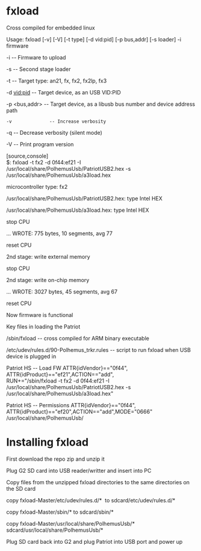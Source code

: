 # fxload

Cross compiled for embedded linux

Usage: fxload [-v] [-V] [-t type] [-d vid:pid] [-p bus,addr] [-s loader] -i firmware

  -i <path>       -- Firmware to upload
  
  -s <path>       -- Second stage loader
  
  -t <type>       -- Target type: an21, fx, fx2, fx2lp, fx3
  
  -d <vid:pid>    -- Target device, as an USB VID:PID
  
  -p <bus,addr>   -- Target device, as a libusb bus number and device address path
  
    -v              -- Increase verbosity

  -q              -- Decrease verbosity (silent mode)
  
  -V              -- Print program version
  
[source,console]  
$: fxload -t fx2 -d 0f44:ef21 -I /usr/local/share/PolhemusUsb/PatriotUSB2.hex -s /usr/local/share/PolhemusUsb/a3load.hex

microcontroller type: fx2

/usr/local/share/PolhemusUsb/PatriotUSB2.hex: type Intel HEX

/usr/local/share/PolhemusUsb/a3load.hex: type Intel HEX

stop CPU

... WROTE: 775 bytes, 10 segments, avg 77

reset CPU

2nd stage: write external memory

stop CPU

2nd stage: write on-chip memory

... WROTE: 3027 bytes, 45 segments, avg 67

reset CPU

Now firmware is functional

Key files in loading the Patriot 

/sbin/fxload -- cross compiled for ARM binary executable

 /etc/udev/rules.d/90-Polhemus_trkr.rules  -- script to run fxload when USB device is plugged in

 Patriot HS -- Load FW
ATTR{idVendor}=="0f44", ATTR{idProduct}=="ef21",ACTION=="add", \
RUN+="/sbin/fxload -t fx2 -d 0f44:ef21 -I /usr/local/share/PolhemusUsb/PatriotUSB2.hex -s /usr/local/share/PolhemusUsb/a3load.hex"

 Patriot HS -- Permissions
ATTR{idVendor}=="0f44", ATTR{idProduct}=="ef20",ACTION=="add",MODE="0666"
/usr/local/share/PolhemusUsb/   

# Installing fxload

First download the repo zip and unzip it

Plug G2 SD card into USB reader/writter and insert into PC

Copy files from the unzipped fxload directories to the same directories on the SD card

copy fxload-Master/etc/udev/rules.d/*  to sdcard/etc/udev/rules.d/*

copy fxload-Master/sbin/* to sdcard/sbin/*

copy fxload-Master/usr/local/share/PolhemusUsb/* sdcard/usr/local/share/PolhemusUsb/*

Plug SD card back into G2 and plug Patriot into USB port and power up
